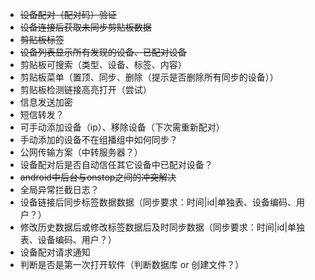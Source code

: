 + ~~设备配对（配对码）验证~~
+ ~~设备连接后获取未同步剪贴板数据~~
+ ~~剪贴板标签~~
+ ~~设备列表显示所有发现的设备、已配对设备~~
+ 剪贴板可搜索（类型、设备、标签、内容）
+ 剪贴板菜单（置顶、同步、删除（提示是否删除所有同步的设备））
+ 剪贴板检测链接高亮打开（尝试）
+ 信息发送加密
+ 短信转发？
+ 可手动添加设备（ip）、移除设备（下次需重新配对）
+ 手动添加的设备不在组播组中如何同步？
+ 公网传输方案（中转服务器？）
+ 设备配对后是否自动信任其它设备中已配对设备？
+ ~~android中后台与onstop之间的冲突解决~~
+ 全局异常拦截日志？
+ 设备链接后同步标签数据数据（同步要求：时间|id|单独表、设备编码、用户？） 
+ 修改历史数据后或修改标签数据后及时同步数据（同步要求：时间|id|单独表、设备编码、用户？）
+ 设备配对请求通知
+ 判断是否是第一次打开软件（判断数据库 or 创建文件？）